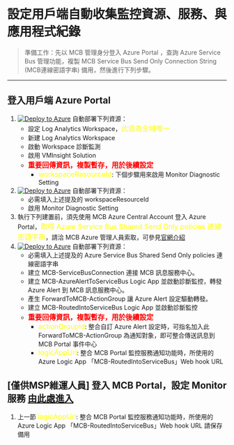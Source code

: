 # 設定用戶端自動收集監控資源、服務、與應用程式紀錄

> 準備工作：先以 MCB 管理身分登入 Azure Portal ，查詢 Azure Service Bus 管理功能，複製 MCB Service Bus Send Only Connection String (MCB連線密語字串) 備用，然後進行下列步驟。
---
## 登入用戶端 Azure Portal
1. [![Deploy to Azure](https://docs.microsoft.com/en-us/azure/templates/media/deploy-to-azure.svg)](https://portal.azure.com/#create/Microsoft.Template/uri/https%3A%2F%2Fraw.githubusercontent.com%2Fmcloud-support%2Farm%2Fmain%2Fworkspace%2FM-100-CreateWorkspace.json) 自動部署下列資源：
   * 設定 Log Analytics Workspace，<font color=yellow size=3>此值為全域唯一</font>
   * 新建 Log Analytics Workspace
   * 啟動 Workspace 診斷監測
   * 啟用 VMInsight Solution 
   * <font color=red size=3><b>重要回傳資訊，複製暫存，用於後續設定</b></font>
     * <font color=yellow size=3>workspaceResourceId</font>: 下個步驟用來啟用 Monitor Diagnostic Setting
2. [![Deploy to Azure](https://docs.microsoft.com/en-us/azure/templates/media/deploy-to-azure.svg)](https://portal.azure.com/#create/Microsoft.Template/uri/https%3A%2F%2Fraw.githubusercontent.com%2Fmcloud-support%2Farm%2Fmain%2Fworkspace%2FM-101-EnableDiagnosticSetting.json) 自動部署下列資源：
   * 必需填入上述提及的 workspaceResourceId
   * 啟用 Monitor Diagnostic Setting
3. 執行下列建置前，須先使用 MCB Azure Central Account 登入 Azure Portal，<font color=yellow size=3>取得 Azure Service Bus Shared Send Only policies 連線密語字串</font>，請洽 MCB Azure 管理人員索取，可參見[官網介紹](https://docs.microsoft.com/en-us/azure/service-bus-messaging/service-bus-quickstart-portal)
4. [![Deploy to Azure](https://docs.microsoft.com/en-us/azure/templates/media/deploy-to-azure.svg)](https://portal.azure.com/#create/Microsoft.Template/uri/https%3A%2F%2Fraw.githubusercontent.com%2Fmcloud-support%2Farm%2Fmain%2Flogicapp%2FM-200-ForwardingAlertsSet.json) 自動部署下列資源：
   * 必需填入上述提及的 Azure Service Bus Shared Send Only policies 連線密語字串
   * 建立 MCB-ServiceBusConnection 連接 MCB 訊息服務中心。
   * 建立 MCB-AzureAlertToServiceBus Logic App 並啟動診斷監控，轉發 Azure Alert 到 MCB 訊息服務中心。
   * 產生 ForwardToMCB-ActionGroup 讓 Azure Alert 設定驅動轉發。
   * 建立 MCB-RoutedIntoServiceBus Logic App 並啟動診斷監控
   * <font color=red size=3><b>重要回傳資訊，複製暫存，用於後續設定</b></font>
     * <font color=yellow size=3>actionGroupId</font>: 整合自訂 Azure Alert 設定時，可指名加入此 ForwardToMCB-ActionGroup 為通知對象，即可整合傳送訊息到 MCB Portal 事件中心
     * <font color=yellow size=3>logicAppUrl</font>: 整合 MCB Portal 監控服務通知功能時，所使用的 Azure Logic App 「MCB-RoutedIntoServiceBus」Web hook URL

## [僅供MSP維運人員] 登入 MCB Portal，設定 Monitor 服務 [由此處進入](https://github.com/mcloud-support/arm/tree/main/workspace/SETUP.md) 
1. 上一節 <font color=yellow size=3>logicAppUrl</font>: 整合 MCB Portal 監控服務通知功能時，所使用的 Azure Logic App 「MCB-RoutedIntoServiceBus」Web hook URL 請保存備用
